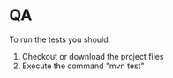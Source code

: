 # QA

To run the tests you should:
1. Checkout or download the project files
2. Execute the command "mvn test"
